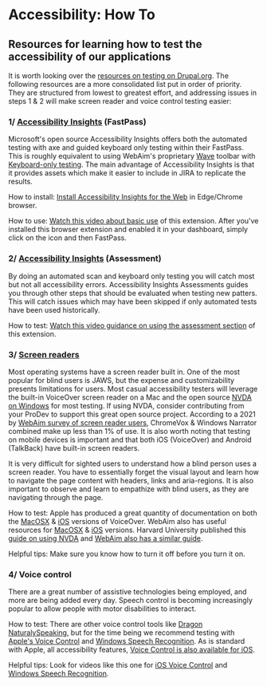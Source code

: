# Accessibility: How To

## Resources for learning how to test the accessibility of our applications

It is worth looking over the [resources on testing on Drupal.org](https://www.drupal.org/docs/accessibility/how-to-do-an-accessibility-review). The following resources are a more consolidated list put in order of priority. They are structured from lowest to greatest effort, and addressing issues in steps 1 & 2 will make screen reader and voice control testing easier:

### 1/ [Accessibility Insights](https://accessibilityinsights.io/) (FastPass)

Microsoft's open source Accessibility Insights offers both the automated testing with axe and guided keyboard only testing within their FastPass. This is roughly equivalent to using WebAim's proprietary [Wave](https://wave.webaim.org/) toolbar with [Keyboard-only testing](https://webaim.org/techniques/keyboard/). The main advantage of Accessibility Insights is that it provides assets which make it easier to include in JIRA to replicate the results.

How to install: [Install Accessibility Insights for the Web](https://accessibilityinsights.io/downloads/) in Edge/Chrome browser.

How to use: [Watch this video about basic use](https://www.youtube.com/watch?v=XVvBJoEe4Is&ab_channel=AccessibilityInsights) of this extension. After you've installed this browser extension and enabled it in your dashboard, simply click on the icon and then FastPass.

### 2/ [Accessibility Insights](https://accessibilityinsights.io/) (Assessment)

By doing an automated scan and keyboard only testing you will catch most but not all accessibility errors. Accessibility Insights Assessments guides you through other steps that should be evaluated when testing new patters. This will catch issues which may have been skipped if only automated tests have been used historically.

How to test: [Watch this video guidance on using the assessment section](https://www.youtube.com/watch?v=XVvBJoEe4Is&ab_channel=AccessibilityInsights) of this extension.

### 3/ [Screen readers](https://www.sarasoueidan.com/blog/testing-environment-setup/)

Most operating systems have a screen reader built in. One of the most popular for blind users is JAWS, but the expense and customizability presents limitations for users. Most casual accessibility testers will leverage the built-in VoiceOver screen reader on a Mac and the open source [NVDA on Windows](https://www.nvaccess.org/download/) for most testing. If using NVDA, consider contributing from your ProDev to support this great open source project. According to a 2021 by [WebAim survey of screen reader users](https://webaim.org/projects/screenreadersurvey9/), ChromeVox & Windows Narrator combined make up less than 1% of use. It is also worth noting that testing on mobile devices is important and that both iOS (VoiceOver) and Android (TalkBack) have built-in screen readers.

It is very difficult for sighted users to understand how a blind person uses a screen reader. You have to essentially forget the visual layout and learn how to navigate the page content with headers, links and aria-regions. It is also important to observe and learn to empathize with blind users, as they are navigating through the page.

How to test: Apple has produced a great quantity of documentation on both the [MacOSX](https://support.apple.com/en-gb/guide/voiceover/welcome/mac) & [iOS](https://support.apple.com/en-gb/guide/iphone/iph3e2e415f/ios) versions of VoiceOver. WebAim also has useful resources for [MacOSX](https://webaim.org/articles/voiceover/) & [iOS](https://webaim.org/articles/voiceover/mobile) versions. Harvard University published this [guide on using NVDA](https://accessibility.huit.harvard.edu/nvda) and [WebAim also has a similar guide](https://webaim.org/articles/nvda/).

Helpful tips: Make sure you know how to turn it off before you turn it on.

### 4/ Voice control

There are a great number of assistive technologies being employed, and more are being added every day. Speech control is becoming increasingly popular to allow people with motor disabilities to interact.

How to test: There are other voice control tools like [Dragon NaturalySpeaking](https://webaim.org/blog/at-experiment-dragon/), but for the time being we recommend testing with [Apple's Voice Control](https://support.apple.com/en-us/HT210539) and [Windows Speech Recognition](https://support.microsoft.com/en-us/windows/windows-speech-recognition-commands-9d25ef36-994d-f367-a81a-a326160128c7#WindowsVersion=Windows_11). As is standard with Apple, all accessibility features, [Voice Control is also available for iOS](https://support.apple.com/en-us/HT210417).

Helpful tips: Look for videos like this one for [iOS Voice Control](https://www.youtube.com/watch?v=eg22JaZWAgs&t=2s&ab_channel=AppleSupport) and [Windows Speech Recognition](https://www.youtube.com/watch?v=s4i-REZeHVg&t=11s&ab_channel=IanDixon).
